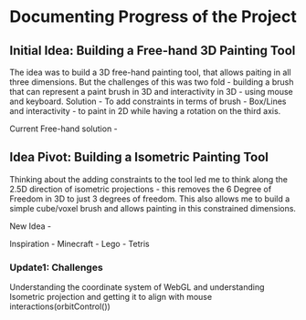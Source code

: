 # Documenting Progress of the Project

## Initial Idea: Building a Free-hand 3D Painting Tool
The idea was to build a 3D free-hand painting tool, that allows paiting in all three dimensions. But the challenges of this was two fold - building a brush that can represent a paint brush in 3D and interactivity in 3D - using mouse and keyboard.
Solution - To add constraints in terms of brush - Box/Lines and interactivity - to paint in 2D while having a rotation on the third axis.

Current Free-hand solution - 

## Idea Pivot: Building a Isometric Painting Tool
Thinking about the adding constraints to the tool led me to think along the 2.5D direction of isometric projections - this removes the 6 Degree of Freedom in 3D to just 3 degrees of freedom. This also allows me to build a simple cube/voxel brush and allows painting in this constrained dimensions.

New Idea -

Inspiration - Minecraft - Lego - Tetris

### Update1: Challenges
Understanding the coordinate system of WebGL and understanding Isometric projection and getting it to align with mouse interactions(orbitControl())

